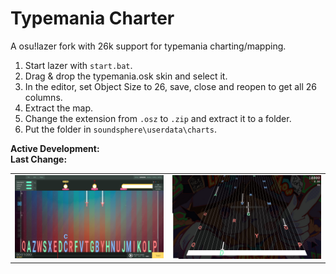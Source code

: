 # Typemania Charter
A osu!lazer fork with 26k support for typemania charting/mapping.

1. Start lazer with `start.bat`.
2. Drag & drop the typemania.osk skin and select it.
3. In the editor, set Object Size to 26, save, close and reopen to get all 26 columns.
4. Extract the map.
5. Change the extension from `.osz` to `.zip` and extract it to a folder.
6. Put the folder in `soundsphere\userdata\charts`.

**Active Development:** <br>
**Last Change:** <br>

| | |
| :---: | :---: |
| ![](/Screenshots/1-Lazer-Editor.png) | ![](/Screenshots/2-Soundsphere-Gameplay.png) |

